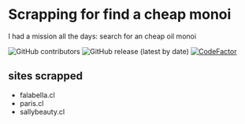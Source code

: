 # Scrapping for find a cheap monoi

I had a mission all the days: search for an cheap oil monoi 

![GitHub contributors](https://img.shields.io/github/contributors/orondanelli/scrap-monoi)
![GitHub release (latest by date)](https://img.shields.io/github/v/release/orondanelli/scrap-monoi?color=green)
[![CodeFactor](https://www.codefactor.io/repository/github/orondanelli/scrap-monoi/badge)](https://www.codefactor.io/repository/github/orondanelli/scrap-monoi)

## sites scrapped
- falabella.cl
- paris.cl
- sallybeauty.cl
